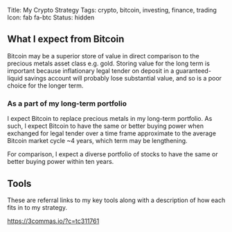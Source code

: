 Title: My Crypto Strategy
Tags: crypto, bitcoin, investing, finance, trading
Icon: fab fa-btc
Status: hidden

## What I expect from Bitcoin

Bitcoin may be a superior store of value in direct comparison to the precious metals asset class e.g. gold. Storing value for the long term is important because inflationary legal tender on deposit in a guaranteed-liquid savings account will probably lose substantial value, and so is a poor choice for the longer term.

### As a part of my long-term portfolio

I expect Bitcoin to replace precious metals in my long-term portfolio. As such, I expect Bitcoin to have the same or better buying power when exchanged for legal tender over a time frame approximate to the average Bitcoin market cycle ~4 years, which term may be lengthening.

For comparison, I expect a diverse portfolio of stocks to have the same or better buying power within ten years.

## Tools

These are referral links to my key tools along with a description of how each fits in to my strategy.

https://3commas.io/?c=tc311761